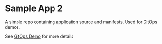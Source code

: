 # Sample App 2

A simple repo containing application source and manifests. Used for GitOps demos.

See [GitOps Demo](https://github.com/davidxw/gitops-demo-infra) for more details

